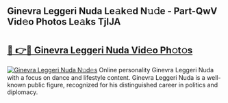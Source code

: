 ## Ginevra Leggeri Nuda Le𝚊k𝚎d N𝚞𝚍e - Part-QwV Vid𝚎o Photos Le𝚊ks TjIJA

# <h2><a href="http://fbef1pu.evod.top/?m=Ginevra+Leggeri+Nuda">🔗 👉🔴 Ginevra Leggeri Nuda Vid𝚎o Ph𝚘t𝚘s</a></h2>

[![Ginevra Leggeri Nuda N𝚞d𝚎s](https://i.imgur.com/8V9OHl7.gif)](http://fbef1pu.evod.top/?m=Ginevra+Leggeri+Nuda)
Online personality Ginevra Leggeri Nuda with a focus on dance and lifestyle content. Ginevra Leggeri Nuda is a well-known public figure, recognized for his distinguished career in politics and diplomacy. 
